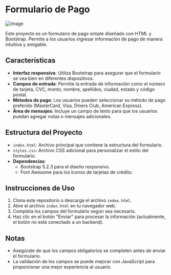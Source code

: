 # Formulario de Pago 

![image](https://github.com/user-attachments/assets/90f65493-7a1e-4e14-afdb-3cce4cd38f43)

Este proyecto es un formulario de pago simple diseñado con HTML y Bootstrap. Permite a los usuarios ingresar información de pago de manera intuitiva y amigable.

## Características

- **Interfaz responsiva**: Utiliza Bootstrap para asegurar que el formulario se vea bien en diferentes dispositivos.
- **Campos de entrada**: Permite la entrada de información como el número de tarjeta, CVC, monto, nombre, apellidos, ciudad, estado y código postal.
- **Métodos de pago**: Los usuarios pueden seleccionar su método de pago preferido (MasterCard, Visa, Diners Club, American Express).
- **Área de mensajes**: Incluye un campo de texto para que los usuarios puedan agregar notas o mensajes adicionales.

## Estructura del Proyecto

- `index.html`: Archivo principal que contiene la estructura del formulario.
- `styles.css`: Archivo CSS adicional para personalizar el estilo del formulario.
- **Dependencias**:
  - Bootstrap 5.2.3 para el diseño responsivo.
  - Font Awesome para los íconos de tarjetas de crédito.

## Instrucciones de Uso

1. Clona este repositorio o descarga el archivo `index.html`.
2. Abre el archivo `index.html` en tu navegador web.
3. Completa los campos del formulario según sea necesario.
4. Haz clic en el botón "Enviar" para procesar la información (actualmente, el botón no está conectado a un backend).

## Notas

- Asegúrate de que los campos obligatorios se completen antes de enviar el formulario.
- La validación de los campos se puede mejorar con JavaScript para proporcionar una mejor experiencia al usuario.
